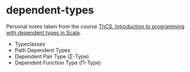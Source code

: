 dependent-types
===============

Personal notes taken from the course [ThCS. Introduction to programming with dependent types in Scala](https://stepik.org/course/ThCS-Introduction-to-programming-with-dependent-types-in-Scala-2294/syllabus).

- Typeclasses
- Path Dependent Types
- Dependent Pair Type (Σ-Type)
- Dependent Function Type (Π-Type)
